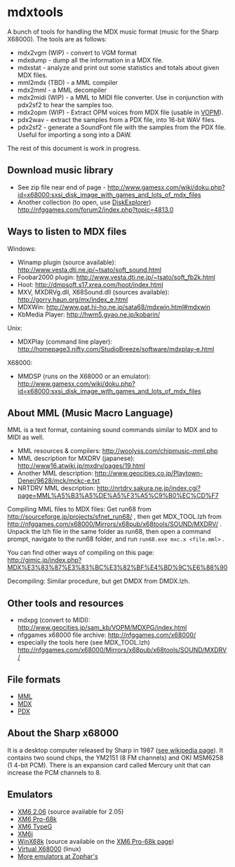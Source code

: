 mdxtools
========

A bunch of tools for handling the MDX music format (music for the Sharp X68000). The tools are as follows:

* mdx2vgm (WIP) - convert to VGM format
* mdxdump - dump all the information in a MDX file.
* mdxstat - analyze and print out some statistics and totals about given MDX files.
* mml2mdx (TBD) - a MML compiler
* mdx2mml - a MML decompiler
* mdx2midi (WIP) - a MML to MIDI file converter. Use in conjunction with pdx2sf2 to hear the samples too.
* mdx2opm (WIP) - Extract OPM voices from MDX file (usable in [VOPM](http://www.geocities.jp/sam_kb/VOPM/)).
* pdx2wav - extract the samples from a PDX file, into 16-bit WAV files.
* pdx2sf2 - generate a SoundFont file with the samples from the PDX file. Useful for importing a song into a DAW.

The rest of this document is work in progress.

Download music library
----------------------

* See zip file near end of page - http://www.gamesx.com/wiki/doku.php?id=x68000:sxsi_disk_image_with_games_and_lots_of_mdx_files
* Another collection (to open, use [DiskExplorer](http://hp.vector.co.jp/authors/VA013937/editdisk/index_e.html)) http://nfggames.com/forum2/index.php?topic=4813.0

Ways to listen to MDX files
---------------------------

Windows:

* Winamp plugin (source available): http://www.vesta.dti.ne.jp/~tsato/soft_sound.html
* Foobar2000 plugin: http://www.vesta.dti.ne.jp/~tsato/soft_fb2k.html
* Hoot: http://dmpsoft.s17.xrea.com/hoot/index.html
* MXV, MXDRVg.dll, X68Sound.dll (sources available): http://gorry.haun.org/mx/index_e.html
* MDXWin: http://www.pat.hi-ho.ne.jp/sata68/mdxwin.html#mdxwin
* KbMedia Player: http://hwm5.gyao.ne.jp/kobarin/

Unix:

* MDXPlay (command line player): http://homepage3.nifty.com/StudioBreeze/software/mdxplay-e.html

X68000:

* MMDSP (runs on the X68000 or an emulator): http://www.gamesx.com/wiki/doku.php?id=x68000:sxsi_disk_image_with_games_and_lots_of_mdx_files

About MML (Music Macro Language)
--------------------------------
MML is a text format, containing sound commands similar to MDX and to MIDI as well.

* MML resources & compilers: http://woolyss.com/chipmusic-mml.php
* MML description for MXDRV (japanese): http://www16.atwiki.jp/mxdrv/pages/19.html
* Another MML description: http://www.geocities.co.jp/Playtown-Denei/9628/mck/mckc-e.txt
* NRTDRV MML description: http://nrtdrv.sakura.ne.jp/index.cgi?page=MML%A5%B3%A5%DE%A5%F3%A5%C9%B0%EC%CD%F7

Compiling MML files to MDX files: Get run68 from http://sourceforge.jp/projects/sfnet_run68/ , then get MDX_TOOL.lzh from http://nfggames.com/x68000/Mirrors/x68pub/x68tools/SOUND/MXDRV/ . Unpack the lzh file in the same folder as run68, then open a command prompt, navigate to the run68 folder, and run `run68.exe mxc.x <file.mml>` .

You can find other ways of compiling on this page: http://gimic.jp/index.php?MDX%E3%83%87%E3%83%BC%E3%82%BF%E4%BD%9C%E6%88%90

Decompiling: Similar procedure, but get DMDX from DMDX.lzh.


Other tools and resources
-------------------------

* mdxpg (convert to MIDI): http://www.geocities.jp/sam_kb/VOPM/MDXPG/index.html
* nfggames x68000 file archive: http://nfggames.com/x68000/
* especially the tools here (see MDX_TOOL.lzh) http://nfggames.com/x68000/Mirrors/x68pub/x68tools/SOUND/MXDRV/

File formats
------------

* [MML](docs/MML.md)
* [MDX](docs/MDX.md)
* [PDX](docs/PDX.md)


About the Sharp x68000
----------------------

It is a desktop computer released by Sharp in 1987 ([see wikipedia page](http://en.wikipedia.org/wiki/Sharp_X68000)). It contains two sound chips, the YM2151 (8 FM channels) and OKI MSM6258 (1 4-bit PCM). There is an expansion card called Mercury unit that can increase the PCM channels to 8.

Emulators
---------

* [XM6 2.06](http://yohkai.no-ip.info/x680x0/XM6.htm) (source available for 2.05)
* [XM6 Pro-68k](http://mijet.eludevisibility.org/XM6%20Pro-68k/XM6%20Pro-68k.html)
* [XM6 TypeG](http://www.geocities.jp/kugimoto0715/xm6g_win32.html)
* [XM6i](http://xm6i.org/)
* [WinX68k](http://www.geocities.jp/winx68khighspeed/) (source available on the [XM6 Pro-68k page](http://mijet.eludevisibility.org/XM6%20Pro-68k/XM6%20Pro-68k.html))
* [Virtual X68000](http://www.vx68k.org/vx68k/) (linux)
* [More emulators at Zophar's](http://www.zophar.net/x68000.html)
